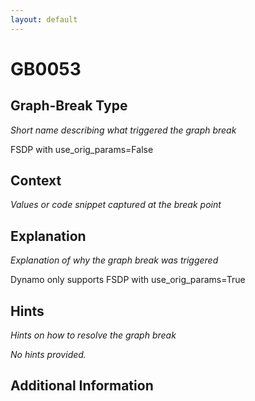 ```yaml
---
layout: default
---
```

# GB0053

## Graph-Break Type
*Short name describing what triggered the graph break*

FSDP with use_orig_params=False

## Context
*Values or code snippet captured at the break point*



## Explanation
*Explanation of why the graph break was triggered*

Dynamo only supports FSDP with use_orig_params=True

## Hints
*Hints on how to resolve the graph break*

*No hints provided.*


## Additional Information

<!-- ADDITIONAL INFORMATION START - Add custom information below this line -->

<!-- ADDITIONAL INFORMATION END -->

